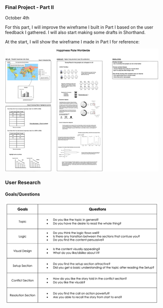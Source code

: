 ### Final Project - Part II

October 4th 

For this part, I will improve the wireframe I built in Part I based on the user feedback I gathered. I will also start making some drafts in Shorthand.

At the start, I will show the wireframe I made in Part I for reference:

![Part 1 Sketch](Pictures/Final-Project-Sketch.png)

### User Research

#### Goals/Questions
<img src="Pictures/Goals&Questions.png" alt="Goals & Questions" width="650"/>